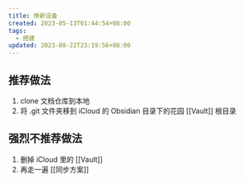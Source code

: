 ```yaml
---
title: 换新设备
created: 2023-05-13T01:44:54+08:00
tags:
  - 搭建
updated: 2023-08-22T23:19:56+08:00
---
```


## 推荐做法

1. clone 文档仓库到本地
2. 将 .git 文件夹移到 iCloud 的 Obsidian 目录下的花园 [[Vault]] 根目录

## 强烈不推荐做法

1. 删掉 iCloud 里的 [[Vault]]
2. 再走一遍 [[同步方案]]
